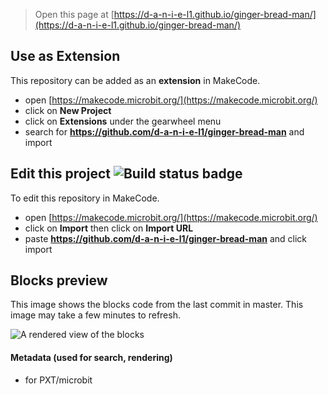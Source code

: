 
> Open this page at [https://d-a-n-i-e-l1.github.io/ginger-bread-man/](https://d-a-n-i-e-l1.github.io/ginger-bread-man/)

## Use as Extension

This repository can be added as an **extension** in MakeCode.

* open [https://makecode.microbit.org/](https://makecode.microbit.org/)
* click on **New Project**
* click on **Extensions** under the gearwheel menu
* search for **https://github.com/d-a-n-i-e-l1/ginger-bread-man** and import

## Edit this project ![Build status badge](https://github.com/d-a-n-i-e-l1/ginger-bread-man/workflows/MakeCode/badge.svg)

To edit this repository in MakeCode.

* open [https://makecode.microbit.org/](https://makecode.microbit.org/)
* click on **Import** then click on **Import URL**
* paste **https://github.com/d-a-n-i-e-l1/ginger-bread-man** and click import

## Blocks preview

This image shows the blocks code from the last commit in master.
This image may take a few minutes to refresh.

![A rendered view of the blocks](https://github.com/d-a-n-i-e-l1/ginger-bread-man/raw/master/.github/makecode/blocks.png)

#### Metadata (used for search, rendering)

* for PXT/microbit
<script src="https://makecode.com/gh-pages-embed.js"></script><script>makeCodeRender("{{ site.makecode.home_url }}", "{{ site.github.owner_name }}/{{ site.github.repository_name }}");</script>
